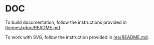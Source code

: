 # DOC

To build documentation, follow the instructions provided in [themes/xdoc/README.md](./themes/xdoc/README.md).

To work with SVG, follow the instruction provided in [res/README.md](../res/README.md).
